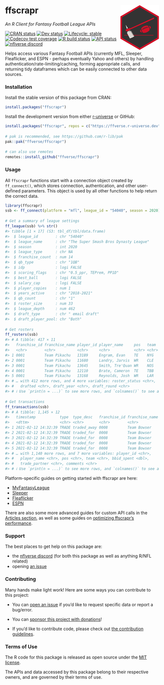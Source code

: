 
<!-- README.md is generated from README.Rmd. Please edit that file -->

# ffscrapr <a href='#'><img src="man/figures/logo.svg" align="right" width="25%" min-width="120px"/></a>

*An R Client for Fantasy Football League APIs*

<!-- badges: start -->

[![CRAN
status](https://img.shields.io/cran/v/ffscrapr?style=flat-square&logo=R&label=CRAN)](https://CRAN.R-project.org/package=ffscrapr)
[![Dev
status](https://img.shields.io/github/r-package/v/ffverse/ffscrapr/main?label=dev&style=flat-square&logo=github)](https://ffscrapr.ffverse.com/dev/)
[![Lifecycle:
stable](https://img.shields.io/badge/lifecycle-stable-green.svg?style=flat-square)](https://lifecycle.r-lib.org/articles/stages.html)
[![Codecov test
coverage](https://img.shields.io/codecov/c/github/ffverse/ffscrapr?label=codecov&style=flat-square&logo=codecov)](https://app.codecov.io/gh/ffverse/ffscrapr?branch=main)
[![R build
status](https://img.shields.io/github/actions/workflow/status/ffverse/ffscrapr/R-CMD-check.yaml?label=R%20check&style=flat-square&logo=github)](https://github.com/ffverse/ffscrapr/actions)
[![API
status](https://img.shields.io/github/actions/workflow/status/ffverse/ffscrapr/test-apis.yml?label=API%20check&style=flat-square&logo=github)](https://github.com/ffverse/ffscrapr/actions)
[![nflverse
discord](https://img.shields.io/discord/789805604076126219?color=7289da&label=nflverse%20discord&logo=discord&logoColor=fff&style=flat-square)](https://discord.com/invite/5Er2FBnnQa)

<!-- badges: end -->

Helps access various Fantasy Football APIs (currently MFL, Sleeper,
Fleaflicker, and ESPN - perhaps eventually Yahoo and others) by handling
authentication/rate-limiting/caching, forming appropriate calls, and
returning tidy dataframes which can be easily connected to other data
sources.

### Installation

Install the stable version of this package from CRAN:

``` r
install.packages("ffscrapr")
```

Install the development version from either
[r-universe](https://ffverse.r-universe.dev) or GitHub:

``` r
install.packages("ffscrapr", repos = c("https://ffverse.r-universe.dev", getOption("repos")))

# pak is recommended, see https://github.com/r-lib/pak
pak::pak("ffverse/ffscrapr")

# can also use remotes
remotes::install_github("ffverse/ffscrapr")
```

### Usage

All `ffscrapr` functions start with a connection object created by
`ff_connect()`, which stores connection, authentication, and other
user-defined parameters. This object is used by all other functions to
help return the correct data.

``` r
library(ffscrapr)
ssb <- ff_connect(platform = "mfl", league_id = "54040", season = 2020)

# Get a summary of league settings
ff_league(ssb) %>% str()
#> tibble [1 × 17] (S3: tbl_df/tbl/data.frame)
#>  $ league_id        : chr "54040"
#>  $ league_name      : chr "The Super Smash Bros Dynasty League"
#>  $ season           : int 2020
#>  $ league_type      : chr NA
#>  $ franchise_count  : num 14
#>  $ qb_type          : chr "1QB"
#>  $ idp              : logi FALSE
#>  $ scoring_flags    : chr "0.5_ppr, TEPrem, PP1D"
#>  $ best_ball        : logi FALSE
#>  $ salary_cap       : logi FALSE
#>  $ player_copies    : num 1
#>  $ years_active     : chr "2018-2021"
#>  $ qb_count         : chr "1"
#>  $ roster_size      : num 33
#>  $ league_depth     : num 462
#>  $ draft_type       : chr " email draft"
#>  $ draft_player_pool: chr "Both"

# Get rosters
ff_rosters(ssb)
#> # A tibble: 417 × 11
#>   franchise_id franchise_name player_id player_name     pos   team    age
#>   <chr>        <chr>          <chr>     <chr>           <chr> <chr> <dbl>
#> 1 0001         Team Pikachu   13189     Engram, Evan    TE    NYG    28.4
#> 2 0001         Team Pikachu   11680     Landry, Jarvis  WR    CLE    30.2
#> 3 0001         Team Pikachu   13645     Smith, Tre'Quan WR    NOS    27.1
#> 4 0001         Team Pikachu   12110     Brate, Cameron  TE    TBB    31.6
#> 5 0001         Team Pikachu   13168     Reynolds, Josh  WR    LAR    28  
#> # … with 412 more rows, and 4 more variables: roster_status <chr>,
#> #   drafted <chr>, draft_year <chr>, draft_round <chr>
#> # ℹ Use `print(n = ...)` to see more rows, and `colnames()` to see all variable names

# Get transactions
ff_transactions(ssb)
#> # A tibble: 1,145 × 12
#>   timestamp           type  type_desc   franchise_id franchise_name
#>   <dttm>              <chr> <chr>       <chr>        <chr>         
#> 1 2021-02-12 14:32:39 TRADE traded_away 0008         Team Bowser   
#> 2 2021-02-12 14:32:39 TRADE traded_for  0008         Team Bowser   
#> 3 2021-02-12 14:32:39 TRADE traded_for  0008         Team Bowser   
#> 4 2021-02-12 14:32:39 TRADE traded_for  0008         Team Bowser   
#> 5 2021-02-12 14:32:39 TRADE traded_for  0008         Team Bowser   
#> # … with 1,140 more rows, and 7 more variables: player_id <chr>,
#> #   player_name <chr>, pos <chr>, team <chr>, bbid_spent <dbl>,
#> #   trade_partner <chr>, comments <chr>
#> # ℹ Use `print(n = ...)` to see more rows, and `colnames()` to see all variable names
```

Platform-specific guides on getting started with ffscrapr are here:

- [MyFantasyLeague](https://ffscrapr.ffverse.com/articles/mfl_basics.html)  
- [Sleeper](https://ffscrapr.ffverse.com/articles/sleeper_basics.html)
- [Fleaflicker](https://ffscrapr.ffverse.com/articles/fleaflicker_basics.html)
- [ESPN](https://ffscrapr.ffverse.com/articles/espn_basics.html)

There are also some more advanced guides for custom API calls in the
[Articles section](https://ffscrapr.ffverse.com/articles/), as well as
some guides on [optimizing ffscrapr’s
performance](https://ffscrapr.ffverse.com/articles/ffscrapr_caching.html).

### Support

The best places to get help on this package are:

- the [nflverse discord](https://discord.com/invite/5Er2FBnnQa) (for
  both this package as well as anything R/NFL related)
- opening [an
  issue](https://github.com/ffverse/ffscrapr/issues/new/choose)

### Contributing

Many hands make light work! Here are some ways you can contribute to
this project:

- You can [open an
  issue](https://github.com/ffverse/ffscrapr/issues/new/choose) if you’d
  like to request specific data or report a bug/error.

- You can [sponsor this project with
  donations](https://github.com/sponsors/tanho63)!

- If you’d like to contribute code, please check out [the contribution
  guidelines](https://ffscrapr.ffverse.com/CONTRIBUTING.html).

### Terms of Use

The R code for this package is released as open source under the [MIT
license](https://ffscrapr.ffverse.com/LICENSE.html).

The APIs and data accessed by this package belong to their respective
owners, and are governed by their terms of use.
